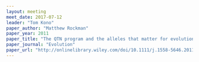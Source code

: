 ```yaml
---
layout: meeting
meet_date: 2017-07-12
leader: "Tom Kono"
paper_author: "Matthew Rockman"
paper_year: 2011
paper_title: "The QTN program and the alleles that matter for evolution: all that's gold does not glitter"
paper_journal: "Evolution"
paper_url: "http://onlinelibrary.wiley.com/doi/10.1111/j.1558-5646.2011.01486.x/abstract"
---
```

